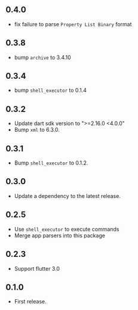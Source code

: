 ## 0.4.0

* fix failure to parse `Property List Binary` format

## 0.3.8

* bump `archive` to 3.4.10

## 0.3.4

* bump `shell_executor` to 0.1.4

## 0.3.2

* Update dart sdk version to ">=2.16.0 <4.0.0"
* Bump `xml` to 6.3.0.

## 0.3.1

* Bump `shell_executor` to 0.1.2.

## 0.3.0

* Update a dependency to the latest release.

## 0.2.5

* Use `shell_executor` to execute commands
* Merge app parsers into this package

## 0.2.3

* Support flutter 3.0

## 0.1.0

* First release.
